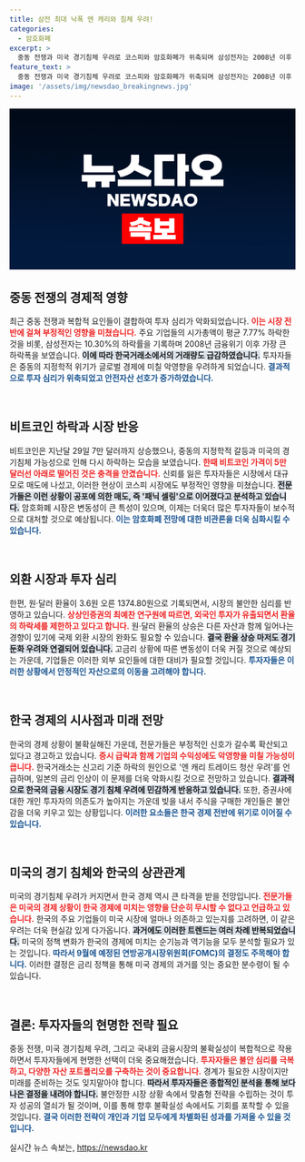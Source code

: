 ```yaml
---
title: 삼전 최대 낙폭 엔 캐리와 침체 우려!
categories:
  - 암호화폐
excerpt: >
  중동 전쟁과 미국 경기침체 우려로 코스피와 암호화폐가 위축되며 삼성전자는 2008년 이후 최대 하락폭을 기록했다. 투자 심리가 얼어붙고 원·달러 환율도 오르는 상황, 전문가들은 더욱 큰 불안감을 예고하고 있습니다. 클릭해서 상세한 내용을 확인하세요!
feature_text: >
  중동 전쟁과 미국 경기침체 우려로 코스피와 암호화폐가 위축되며 삼성전자는 2008년 이후 최대 하락폭을 기록했다. 투자 심리가 얼어붙고 원·달러 환율도 오르는 상황, 전문가들은 더욱 큰 불안감을 예고하고 있습니다. 클릭해서 상세한 내용을 확인하세요!
image: '/assets/img/newsdao_breakingnews.jpg'
---
```


<p><img src="/assets/img/newsdao_breakingnews.jpg" alt="ranknews 속보" /></p>

<h2 data-ke-size="size26">중동 전쟁의 경제적 영향</h2>

<p data-ke-size="size16">최근 중동 전쟁과 복합적 요인들이 결합하여 투자 심리가 악화되었습니다. <b><span style="color: #ee2323;">이는 시장 전반에 걸쳐 부정적인 영향을 미쳤습니다.</span></b> 주요 기업들의 시가총액이 평균 7.77% 하락한 것을 비롯, 삼성전자는 10.30%의 하락률을 기록하며 2008년 금융위기 이후 가장 큰 하락폭을 보였습니다. <b><span style="background-color: #21538527;">이에 따라 한국거래소에서의 거래량도 급감하였습니다.</span></b> 투자자들은 중동의 지정학적 위기가 글로벌 경제에 미칠 악영향을 우려하게 되었습니다. <b><span style="color: #1a5490;">결과적으로 투자 심리가 위축되었고 안전자산 선호가 증가하였습니다.</span></b></p>

<p data-ke-size="size16">&nbsp;</p>

<h2 data-ke-size="size26">비트코인 하락과 시장 반응</h2>

<p data-ke-size="size16">비트코인은 지난달 29일 7만 달러까지 상승했으나, 중동의 지정학적 갈등과 미국의 경기침체 가능성으로 인해 다시 하락하는 모습을 보였습니다. <b><span style="color: #ee2323;">한때 비트코인 가격이 5만 달러선 아래로 떨어진 것은 충격을 안겼습니다.</span></b> 신뢰를 잃은 투자자들은 시장에서 대규모로 매도에 나섰고, 이러한 현상이 코스피 시장에도 부정적인 영향을 미쳤습니다. <b><span style="background-color: #21538527;">전문가들은 이런 상황이 공포에 의한 매도, 즉 '패닉 셀링'으로 이어졌다고 분석하고 있습니다.</span></b> 암호화폐 시장은 변동성이 큰 특성이 있으며, 이제는 더욱더 많은 투자자들이 보수적으로 대처할 것으로 예상됩니다. <b><span style="color: #1a5490;">이는 암호화폐 전망에 대한 비관론을 더욱 심화시킬 수 있습니다.</span></b></p>

<p data-ke-size="size16">&nbsp;</p>

<h2 data-ke-size="size26">외환 시장과 투자 심리</h2>

<p data-ke-size="size16">한편, 원·달러 환율이 3.6원 오른 1374.80원으로 기록되면서, 시장의 불안한 심리를 반영하고 있습니다. <b><span style="color: #ee2323;">상상인증권의 최예찬 연구원에 따르면, 외국인 투자가 유출되면서 환율의 하락세를 제한하고 있다고 합니다.</span></b> 원·달러 환율의 상승은 다른 자산과 함께 일어나는 경향이 있기에 국제 외환 시장의 완화도 필요할 수 있습니다. <b><span style="background-color: #21538527;">결국 환율 상승 마저도 경기 둔화 우려와 연결되어 있습니다.</span></b> 고금리 상황에 따른 변동성이 더욱 커질 것으로 예상되는 가운데, 기업들은 이러한 외부 요인들에 대한 대비가 필요할 것입니다. <b><span style="color: #1a5490;">투자자들은 이러한 상황에서 안정적인 자산으로의 이동을 고려해야 합니다.</span></b></p>

<p data-ke-size="size16">&nbsp;</p>

<h2 data-ke-size="size26">한국 경제의 시사점과 미래 전망</h2>

<p data-ke-size="size16">한국의 경제 상황이 불확실해진 가운데, 전문가들은 부정적인 신호가 갈수록 확산되고 있다고 경고하고 있습니다. <b><span style="color: #ee2323;">증시 급락과 함께 기업의 수익성에도 악영향을 미칠 가능성이 큽니다.</span></b> 한국거래소는 신고리 기준 하락의 원인으로 '엔 캐리 트레이드 청산 우려'를 언급하며, 일본의 금리 인상이 이 문제를 더욱 악화시킬 것으로 전망하고 있습니다. <b><span style="background-color: #21538527;">결과적으로 한국의 금융 시장도 경기 침체 우려에 민감하게 반응하고 있습니다.</span></b> 또한, 증권사에 대한 개인 투자자의 의존도가 높아지는 가운데 빚을 내서 주식을 구매한 개인들은 불안감을 더욱 키우고 있는 상황입니다. <b><span style="color: #1a5490;">이러한 요소들은 한국 경제 전반에 위기로 이어질 수 있습니다.</span></b></p>

<p data-ke-size="size16">&nbsp;</p>

<h2 data-ke-size="size26">미국의 경기 침체와 한국의 상관관계</h2>

<p data-ke-size="size16">미국의 경기침체 우려가 커지면서 한국 경제 역시 큰 타격을 받을 전망입니다. <b><span style="color: #ee2323;">전문가들은 미국의 경제 상황이 한국 경제에 미치는 영향을 단순히 무시할 수 없다고 언급하고 있습니다.</span></b> 한국의 주요 기업들이 미국 시장에 얼마나 의존하고 있는지를 고려하면, 이 같은 우려는 더욱 현실감 있게 다가옵니다. <b><span style="background-color: #21538527;">과거에도 이러한 트렌드는 여러 차례 반복되었습니다.</span></b> 미국의 정책 변화가 한국의 경제에 미치는 순기능과 역기능을 모두 분석할 필요가 있는 것입니다. <b><span style="color: #1a5490;">따라서 9월에 예정된 연방공개시장위원회(FOMC)의 결정도 주목해야 합니다.</span></b> 이러한 결정은 금리 정책을 통해 미국 경제의 과거를 잇는 중요한 분수령이 될 수 있습니다.</p>

<p data-ke-size="size16">&nbsp;</p>

<h2 data-ke-size="size26">결론: 투자자들의 현명한 전략 필요</h2>

<p data-ke-size="size16">중동 전쟁, 미국 경기침체 우려, 그리고 국내외 금융시장의 불확실성이 복합적으로 작용하면서 투자자들에게 현명한 선택이 더욱 중요해졌습니다. <b><span style="color: #ee2323;">투자자들은 불안 심리를 극복하고, 다양한 자산 포트폴리오를 구축하는 것이 중요합니다.</span></b> 경계가 필요한 시장이지만 미래를 준비하는 것도 잊지말아야 합니다. <b><span style="background-color: #21538527;">따라서 투자자들은 종합적인 분석을 통해 보다 나은 결정을 내려야 합니다.</span></b> 불안정한 시장 상황 속에서 맞춤형 전략을 수립하는 것이 투자 성공의 열쇠가 될 것이며, 이를 통해 향후 불확실성 속에서도 기회를 포착할 수 있을 것입니다. <b><span style="color: #1a5490;">결국 이러한 전략이 개인과 기업 모두에게 차별화된 성과를 가져올 수 있을 것입니다.</span></b></p>
실시간 뉴스 속보는, <a href="https://newsdao.kr" rel="dofollow">https://newsdao.kr</a>


